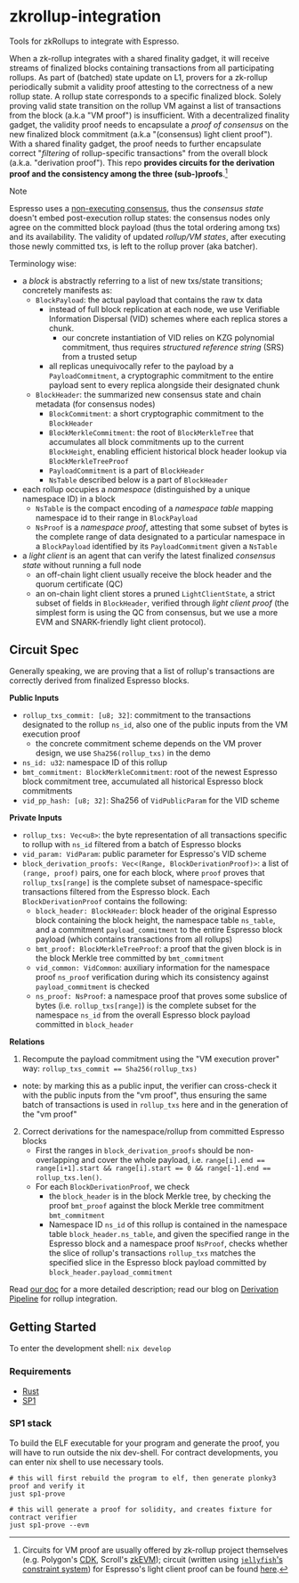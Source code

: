# zkrollup-integration

Tools for zkRollups to integrate with Espresso.

When a zk-rollup integrates with a shared finality gadget, it will receive streams of finalized blocks containing transactions from all participating rollups.
As part of (batched) state update on L1, provers for a zk-rollup periodically submit a validity proof attesting to the correctness of a new rollup state.
A rollup state corresponds to a specific finalized block.
Solely proving valid state transition on the rollup VM against a list of transactions from the block (a.k.a "VM proof") is insufficient.
With a decentralized finality gadget, the validity proof needs to encapsulate a _proof of consensus_ on the new finalized block commitment (a.k.a "(consensus) light client proof").
With a shared finality gadget, the proof needs to further encapsulate correct "_filtering_ of rollup-specific transactions" from the overall block (a.k.a. "derivation proof").
This repo **provides circuits for the derivation proof and the consistency among the three (sub-)proofs**.[^1]

[^1]: Circuits for VM proof are usually offered by zk-rollup project themselves (e.g. Polygon's [CDK](https://docs.polygon.technology/cdk/overview/), Scroll's [zkEVM](https://github.com/scroll-tech/zkevm-circuits)); circuit (written using [`jellyfish`'s constraint system](https://github.com/EspressoSystems/jellyfish/blob/main/relation/src/constraint_system.rs)) for Espresso's light client proof can be found [here](https://github.com/EspressoSystems/espresso-sequencer/blob/main/hotshot-state-prover/src/circuit.rs).

> [!NOTE]
> Espresso uses a [non-executing consensus](https://eprint.iacr.org/2024/1189), thus the _consensus state_ doesn't embed post-execution rollup states: the consensus nodes only agree on the committed block payload (thus the total ordering among txs) and its availability.
> The validity of updated _rollup/VM states_, after executing those newly committed txs, is left to the rollup prover (aka batcher).

Terminology wise: 
- a _block_ is abstractly referring to a list of new txs/state transitions; concretely manifests as:
    - `BlockPayload`: the actual payload that contains the raw tx data
        - instead of full block replication at each node, we use Verifiable Information Dispersal (VID) schemes where each replica stores a chunk. 
            - our concrete instantiation of VID relies on KZG polynomial commitment, thus requires _structured reference string_ (SRS) from a trusted setup
        - all replicas unequivocally refer to the payload by a `PayloadCommitment`, a cryptographic commitment to the entire payload sent to every replica alongside their designated chunk
    - `BlockHeader`: the summarized new consensus state and chain metadata (for consensus nodes)
        - `BlockCommitment`: a short cryptographic commitment to the `BlockHeader`
        - `BlockMerkleCommitment`: the root of `BlockMerkleTree` that accumulates all block commitments up to the current `BlockHeight`, enabling efficient historical block header lookup via `BlockMerkleTreeProof`
        - `PayloadCommitment` is a part of `BlockHeader`
        - `NsTable` described below is a part of `BlockHeader`
- each rollup occupies a _namespace_ (distinguished by a unique namespace ID) in a block
    - `NsTable` is the compact encoding of a _namespace table_ mapping namespace id to their range in `BlockPayload`
    - `NsProof` is a _namespace proof_, attesting that some subset of bytes is the complete range of data designated to a particular namespace in a `BlockPayload` identified by its `PayloadCommitment` given a `NsTable`
- a _light client_ is an agent that can verify the latest finalized _consensus state_ without running a full node
    - an off-chain light client usually receive the block header and the quorum certificate (QC)
    - an on-chain light client stores a pruned `LightClientState`, a strict subset of fields in `BlockHeader`, verified through _light client proof_ (the simplest form is using the QC from consensus, but we use a more EVM and SNARK-friendly light client protocol).

## Circuit Spec

Generally speaking, we are proving that a list of rollup's transactions are correctly derived from finalized Espresso blocks.

**Public Inputs**
- `rollup_txs_commit: [u8; 32]`: commitment to the transactions designated to the rollup `ns_id`, also one of the public inputs from the VM execution proof
   - the concrete commitment scheme depends on the VM prover design, we use `Sha256(rollup_txs)` in the demo
- `ns_id: u32`: namespace ID of this rollup
- `bmt_commitment: BlockMerkleCommitment`: root of the newest Espresso block commitment tree, accumulated all historical Espresso block commitments
- `vid_pp_hash: [u8; 32]`: Sha256 of `VidPublicParam` for the VID scheme

**Private Inputs**

- `rollup_txs: Vec<u8>`: the byte representation of all transactions specific to rollup with `ns_id` filtered from a batch of Espresso blocks
- `vid_param: VidParam`: public parameter for Espresso's VID scheme
- `block_derivation_proofs: Vec<(Range, BlockDerivationProof)>`: a list of `(range, proof)` pairs, one for each block, where `proof` proves that `rollup_txs[range]` is the complete subset of namespace-specific transactions filtered from the Espresso block. 
Each `BlockDerivationProof` contains the following:
    - `block_header: BlockHeader`: block header of the original Espresso block containing the block height, the namespace table `ns_table`, and a commitment `payload_commitment` to the entire Espresso block payload (which contains transactions from all rollups)
    - `bmt_proof: BlockMerkleTreeProof`: a proof that the given block is in the block Merkle tree committed by `bmt_commitment`
    - `vid_common: VidCommon`: auxiliary information for the namespace proof `ns_proof` verification during which its consistency against `payload_commitment` is checked
    - `ns_proof: NsProof`: a namespace proof that proves some subslice of bytes (i.e. `rollup_txs[range]`) is the complete subset for the namespace `ns_id` from the overall Espresso block payload committed in `block_header`

**Relations**
1. Recompute the payload commitment using the "VM execution prover" way: `rollup_txs_commit == Sha256(rollup_txs)`
  - note: by marking this as a public input, the verifier can cross-check it with the public inputs from the "vm proof", thus ensuring the same batch of transactions is used in `rollup_txs` here and in the generation of the "vm proof"
2. Correct derivations for the namespace/rollup from committed Espresso blocks
    - First the ranges in `block_derivation_proofs` should be non-overlapping and cover the whole payload, i.e. `range[i].end == range[i+1].start && range[i].start == 0 && range[-1].end == rollup_txs.len()`.
    - For each `BlockDerivationProof`, we check
        - the `block_header` is in the block Merkle tree, by checking the proof `bmt_proof` against the block Merkle tree commitment `bmt_commitment`
        - Namespace ID `ns_id` of this rollup is contained in the namespace table `block_header.ns_table`, and given the specified range in the Espresso block and a namespace proof `NsProof`, checks whether the slice of rollup's transactions `rollup_txs` matches the specified slice in the Espresso block payload committed by `block_header.payload_commitment`

Read [our doc](https://github.com/EspressoSystems/espresso-sequencer/blob/main/doc/zk-integration.md) for a more detailed description;
read our blog on [Derivation Pipeline](https://hackmd.io/@EspressoSystems/the-derivation-pipeline) for rollup integration.

## Getting Started

To enter the development shell: `nix develop`


### Requirements

- [Rust](https://rustup.rs/)
- [SP1](https://succinctlabs.github.io/sp1/getting-started/install.html)

### SP1 stack

To build the ELF executable for your program and generate the proof, you will have to run outside the nix dev-shell.
For contract developments, you can enter nix shell to use necessary tools.

```
# this will first rebuild the program to elf, then generate plonky3 proof and verify it
just sp1-prove

# this will generate a proof for solidity, and creates fixture for contract verifier
just sp1-prove --evm
```
